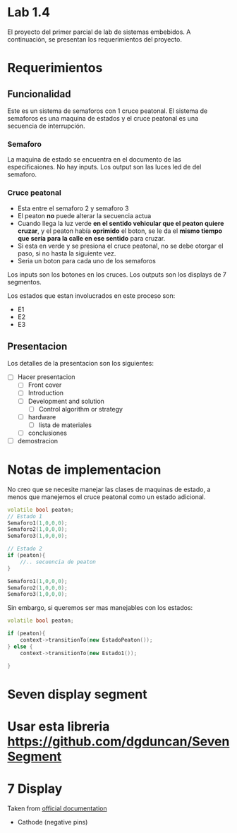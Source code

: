 # Lab 1.4

El proyecto del primer parcial de lab de sistemas embebidos. A continuación, se
presentan los requerimientos del proyecto.

# Requerimientos

## Funcionalidad

Este es un sistema de semaforos con 1 cruce peatonal. El sistema de semaforos
es una maquina de estados y el cruce peatonal es una secuencia de interrupción.

### Semaforo

La maquina de estado se encuentra en el documento de las especificaiones.
No hay inputs.
Los output son las luces led de del semaforo.

### Cruce peatonal

- Esta entre el semaforo 2 y semaforo 3
- El peaton **no** puede alterar la secuencia actua
- Cuando llega la luz verde **en el sentido vehicular que el peaton quiere
  cruzar**, y el peaton había **oprimido** el boton, se le da el **mismo tiempo
  que sería para la calle en ese sentido** para cruzar.
- Si esta en verde y se presiona el cruce peatonal, no se debe otorgar el paso,
  si no hasta la siguiente vez.
- Seria un boton para cada uno de los semaforos

Los inputs son los botones en los cruces. Los outputs son los displays de 7
segmentos.

Los estados que estan involucrados en este proceso son:

- E1
- E2
- E3

## Presentacion

Los detalles de la presentacion son los siguientes:

- [ ] Hacer presentacion
  - [ ] Front cover
  - [ ] Introduction
  - [ ] Development and solution
    - [ ] Control algorithm or strategy
  - [ ] hardware
    - [ ] lista de materiales
  - [ ] conclusiones
- [ ] demostracion

# Notas de implementacion

No creo que se necesite manejar las clases de maquinas de estado, a menos que
manejemos el cruce peatonal como un estado adicional.

```cpp
volatile bool peaton;
// Estado 1
Semaforo1(1,0,0,0);
Semaforo2(1,0,0,0);
Semaforo3(1,0,0,0);

// Estado 2
if (peaton){
    //.. secuencia de peaton
}

Semaforo1(1,0,0,0);
Semaforo2(1,0,0,0);
Semaforo3(1,0,0,0);


```

Sin embargo, si queremos ser mas manejables con los estados:

```cpp
volatile bool peaton;

if (peaton){
    context->transitionTo(new EstadoPeaton());
} else {
    context->transitionTo(new Estado1());

}
```

# Seven display segment

Usar esta libreria
https://github.com/dgduncan/SevenSegment
=======
# 7 Display

Taken from [official documentation](https://github.com/DeanIsMe/SevSeg)

- Cathode (negative pins)
